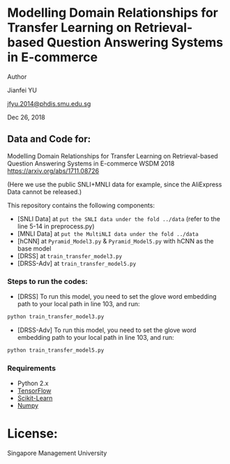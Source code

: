 # Modelling Domain Relationships for Transfer Learning on Retrieval-based Question Answering Systems in E-commerce

Author

Jianfei YU

jfyu.2014@phdis.smu.edu.sg

Dec 26, 2018

## Data and Code for:

Modelling Domain Relationships for Transfer Learning on Retrieval-based Question Answering Systems in E-commerce
WSDM 2018
https://arxiv.org/abs/1711.08726

(Here we use the public SNLI+MNLI data for example, since the AliExpress Data cannot be released.)

This repository contains the following components:

- [SNLI Data] at `put the SNLI data under the fold ../data` (refer to the line 5-14 in preprocess.py)
- [MNLI Data] at `put the MultiNLI data under the fold ../data`
- [hCNN] at `Pyramid_Model3.py` & `Pyramid_Model5.py` with hCNN as the base model
- [DRSS] at `train_transfer_model3.py`
- [DRSS-Adv] at `train_transfer_model5.py`


### Steps to run the codes:

- [DRSS]
To run this model, you need to set the glove word embedding path to your local path in line 103, and run:
```bash
python train_transfer_model3.py
```

- [DRSS-Adv]
To run this model, you need to set the glove word embedding path to your local path in line 103, and run:
```bash
python train_transfer_model5.py
```


### Requirements

- Python 2.x
- [TensorFlow](https://www.tensorflow.org)
- [Scikit-Learn](http://scikit-learn.org/stable/index.html)
- [Numpy](http://www.numpy.org/)


# License:

Singapore Management University
